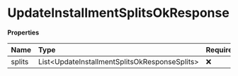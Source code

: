 # UpdateInstallmentSplitsOkResponse

**Properties**

| Name   | Type                                            | Required | Description |
| :----- | :---------------------------------------------- | :------- | :---------- |
| splits | List\<UpdateInstallmentSplitsOkResponseSplits\> | ❌       | Split array |

<!-- This file was generated by liblab | https://liblab.com/ -->
